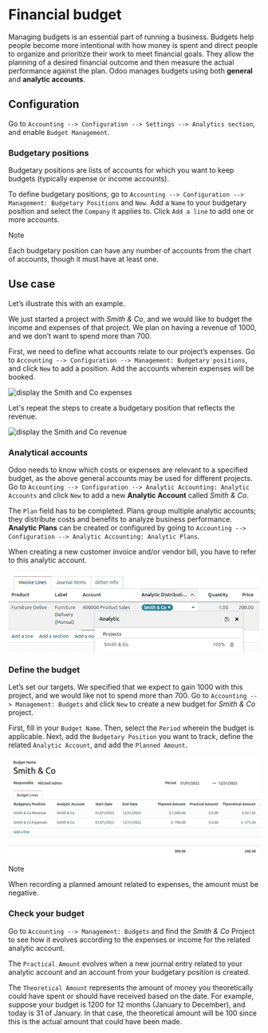# Financial budget

Managing budgets is an essential part of running a business. Budgets
help people become more intentional with how money is spent and direct
people to organize and prioritize their work to meet financial goals.
They allow the planning of a desired financial outcome and then measure
the actual performance against the plan. Odoo manages budgets using both
**general** and **analytic accounts**.

## Configuration

Go to `Accounting --> Configuration --> Settings --> Analytics section`,
and enable `Budget Management`.

### Budgetary positions

Budgetary positions are lists of accounts for which you want to keep
budgets (typically expense or income accounts).

To define budgetary positions, go to
`Accounting --> Configuration --> Management:
Budgetary Positions` and `New`. Add a `Name` to your budgetary position
and select the `Company` it applies to. Click `Add a line` to add one or
more accounts.

> [!NOTE]
> Each budgetary position can have any number of accounts from the chart
> of accounts, though it must have at least one.

## Use case

Let’s illustrate this with an example.

We just started a project with *Smith & Co*, and we would like to budget
the income and expenses of that project. We plan on having a revenue of
1000, and we don’t want to spend more than 700.

First, we need to define what accounts relate to our project’s expenses.
Go to
`Accounting --> Configuration --> Management: Budgetary positions`, and
click `New` to add a position. Add the accounts wherein expenses will be
booked.

<img src="budget/smith-and-co-expenses.png" class="align-center"
alt="display the Smith and Co expenses" />

Let's repeat the steps to create a budgetary position that reflects the
revenue.

<img src="budget/smith-and-co-revenue.png" class="align-center"
alt="display the Smith and Co revenue" />

### Analytical accounts

Odoo needs to know which costs or expenses are relevant to a specified
budget, as the above general accounts may be used for different
projects. Go to `Accounting --> Configuration -->
Analytic Accounting: Analytic Accounts` and click `New` to add a new
**Analytic Account** called *Smith & Co*.

The `Plan` field has to be completed. Plans group multiple analytic
accounts; they distribute costs and benefits to analyze business
performance. **Analytic Plans** can be created or configured by going to
`Accounting --> Configuration --> Analytic Accounting:
Analytic Plans`.

When creating a new customer invoice and/or vendor bill, you have to
refer to this analytic account.

<img src="budget/analytic-accounts.png" class="align-center"
alt="add analytic accounts in a new invoice or bill." />

### Define the budget

Let’s set our targets. We specified that we expect to gain 1000 with
this project, and we would like not to spend more than 700. Go to
`Accounting --> Management: Budgets` and click `New` to create a new
budget for *Smith & Co* project.

First, fill in your `Budget Name`. Then, select the `Period` wherein the
budget is applicable. Next, add the `Budgetary Position` you want to
track, define the related `Analytic Account`, and add the
`Planned Amount`.

<img src="budget/define-the-budget.png" class="align-center"
alt="budget lines display" />

> [!NOTE]
> When recording a planned amount related to expenses, the amount must
> be negative.

### Check your budget

Go to `Accounting --> Management: Budgets` and find the *Smith & Co*
Project to see how it evolves according to the expenses or income for
the related analytic account.

The `Practical Amount` evolves when a new journal entry related to your
analytic account and an account from your budgetary position is created.

The `Theoretical Amount` represents the amount of money you
theoretically could have spent or should have received based on the
date. For example, suppose your budget is 1200 for 12 months (January to
December), and today is 31 of January. In that case, the theoretical
amount will be 100 since this is the actual amount that could have been
made.
